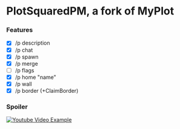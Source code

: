 # PlotSquaredPM, a fork of MyPlot

### Features

- [x] /p description
- [x] /p chat
- [x] /p spawn
- [x] /p merge
- [ ] /p flags
- [x] /p home "name"
- [x] /p wall
- [x] /p border (+ClaimBorder)

### Spoiler

[![Youtube Video Example](https://img.youtube.com/vi/P8ZqvTlk3fc/0.jpg)](https://youtu.be/P8ZqvTlk3fc)
